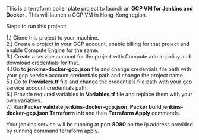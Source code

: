 This is a terraform boiler plate project to launch an <b>GCP VM for Jenkins and Docker </b> . This will launch a GCP VM in Hong-Kong region. 

Steps to run this project:

1.) Clone this project to your machine.<br>
2.) Create a project in your GCP account, enable billing for that project and enable Compute Engine for the same.<br>
3.) Create a service account for the project with Compute admin policy and download credentials for that.<br>
4.)Go to <b>jenkins-docker-gcp.json</b> file and change credentials file path with your gcp service account credentials path and change the project name.<br> 
5.) Go to <b>Providers.tf</b> file and change the credentials file path with your gcp service account credentials path.<br>
6.) Provide required variables in <b>Variables.tf</b> file and replace them with your own variables.<br>
7.) Run <b>Packer validate jenkins-docker-gcp.json, Packer build jenkins-docker-gcp.json </b> <b> Terraform init</b> and then <b>Terraform Apply</b> commands.<br>

Your jenkins service will be running at port <b>8080</b> on the ip address provided by running command terraform apply.